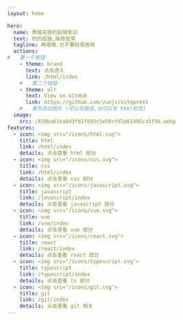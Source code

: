```yaml
---
layout: home

hero:
  name: 黑暗天使的前端笔记
  text: 你的孤独,虽败犹荣
  tagline: 再艰难,也不要轻易放弃
  actions:
#   第一个按钮
    - theme: brand
      text: 点击进入
      link: /html/index
    #   第二个按钮
    - theme: alt
      text: View on GitHub
      link: https://github.com/vuejs/vitepress
    #   首页添加图片 (可以写路径,也可以写 html标签)
  image:
    src: /838ba61ea8d3fd1f693c5e58cf65e61495ca5f56.webp
features:
  - icon: <img src="/icons/html.svg">
    title: html
    link: /html/index
    details: 点击查看 html 部分
  - icon: <img src="/icons/css.svg">
    title: css
    link: /html/index
    details: 点击查看 css 部分
  - icon: <img src="/icons/javascript.svg">
    title: javascript
    link: /javascript/index
    details: 点击查看 javascript 部分
  - icon: <img src="/icons/vue.svg">
    title: vue
    link: /vue/index
    details: 点击查看 vue 部分
  - icon: <img src="/icons/react.svg">
    title: react
    link: /react/index
    details: 点击查看 react 部分
  - icon: <img src="/icons/typescript.svg">
    title: typescript
    link: /typescript/index
    details: 点击查看 ts 部分
  - icon: <img src="/icons/git.svg">
    title: git
    link: /git/index
    details: 点击查看 git 相关
---
```

<!-- 首行不能有其他东西 -->
<!-- /* :root {
  --vp-home-hero-name-color: transparent;
  --vp-home-hero-name-background: -webkit-linear-gradient(120deg, #bd34fe 30%, #41d1ff);

  --vp-home-hero-image-background-image: linear-gradient(-45deg, #bd34fe 50%, #47caff 50%);
  --vp-home-hero-image-filter: blur(40px);
} */ -->
<style>

@media (min-width: 640px) {
  :root {
    --vp-home-hero-image-filter: blur(56px);
  }
}

@media (min-width: 960px) {
  :root {
    --vp-home-hero-image-filter: blur(72px);
  }
}

  .box{
  align-items:center;
}
</style>